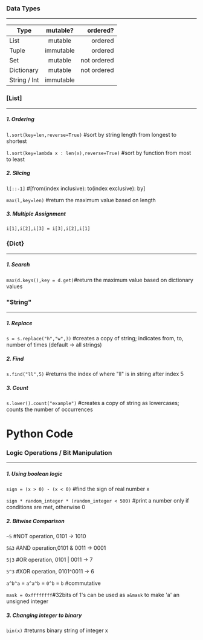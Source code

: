 ### Data Types
---
| Type          | mutable?      | ordered?    |
| ------------- |:-------------:| ----------: |
| List          | mutable       | ordered     |
| Tuple         | immutable     | ordered     |
| Set           | mutable       | not ordered |
| Dictionary    | mutable       | not ordered |
| String / Int  | immutable     |             |



### [List] 
---
##### 1. Ordering
```l.sort(key=len,reverse=True)``` #sort by string length from longest to shortest 

```l.sort(key=lambda x : len(x),reverse=True)``` #sort by function from most to least

##### 2. Slicing
```l[::-1]``` #[from(index inclusive): to(index exclusive): by]

```max(l,key=len)``` #return the maximum value based on length

##### 3. Multiple Assignment
```i[1],i[2],i[3] = i[3],i[2],i[1]``` 



### {Dict} 
---
##### 1. Search
```max(d.keys(),key = d.get)```#return the maximum value based on dictionary values



### "String" 
---
##### 1. Replace
```s = s.replace("h","w",3)``` #creates a copy of string; indicates from, to, number of times (default -> all strings)

##### 2. Find
```s.find("ll",5)``` #returns the index of where "ll" is in string after index 5

##### 3. Count
```s.lower().count("example")``` #creates a copy of string as lowercases; counts the number of occurrences 


# Python Code

### Logic Operations / Bit Manipulation 
---
##### 1. Using boolean logic
```sign = (x > 0) - (x < 0)``` #find the sign of real number x

```sign * random_integer * (random_integer < 500)``` #print a number only if conditions are met, otherwise 0  

##### 2. Bitwise Comparison
```~5``` #NOT operation, 0101 -> 1010

```5&3``` #AND operation,0101 & 0011 -> 0001

```5|3``` #OR operation, 0101 | 0011 -> 7

```5^3``` #XOR operation, 0101^0011 -> 6

```a^b^a``` = ```a^a^b``` = ```0^b``` = ```b``` #commutative

```mask = 0xffffffff```#32bits of 1's can be used as ```a&mask``` to make 'a' an unsigned integer 

##### 3. Changing integer to binary
```bin(x)``` #returns binary string of integer x
